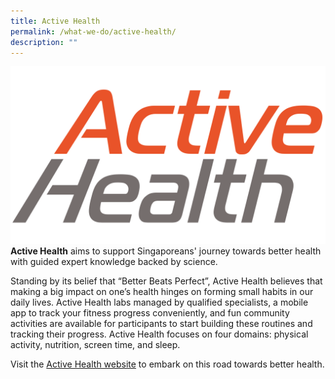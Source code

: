 ```yaml
---
title: Active Health
permalink: /what-we-do/active-health/
description: ""
---
```

![](/images/ActiveHealthLogoType.png) 
**Active Health** aims to support Singaporeans' journey towards better health with guided expert knowledge backed by science.

Standing by its belief that “Better Beats Perfect”, Active Health believes that making a big impact on one’s health hinges on forming small habits in our daily lives. Active Health labs managed by qualified specialists, a mobile app to track your fitness progress conveniently, and fun community activities are available for participants to start building these routines and tracking their progress. Active Health focuses on four domains: physical activity, nutrition, screen time, and sleep.

Visit the [Active Health website](https://www.activehealth.sg/) to embark on this road towards better health.